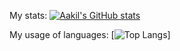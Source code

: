 
My stats:
[![Aakil's GitHub stats](https://github-readme-stats.vercel.app/api?username=AakilAhamed&show_icons=true&border_radius=35&bg_color=000000&icon_color=de18c0&title_color=de18c0&text_color=dbb8db&border_color=de18c0)](https://github.com/AakilAhamed/github-readme-stats)

My usage of languages:
[![Top Langs](https://github-readme-stats.vercel.app/api/top-langs/?username=AakilAhamed&langs_count=8&border_radius=20&bg_color=000000&text_color=dbb8db&title_color=de18c0&border_color=de18c0)]
